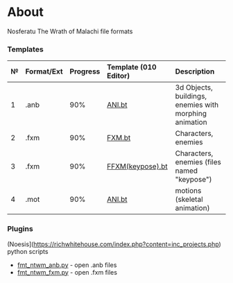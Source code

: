 # About
Nosferatu The Wrath of Malachi file formats

### Templates
| №   | Format/Ext | Progress | Template (010 Editor) | Description |
| :-- | :-------- | :------ | :------- | :--   |
| 1   | .anb | 90% |  [ANI.bt](https://github.com/AlexKimov/ntwm-file-formats/blob/master/templates/ANB.bt)  | 3d Objects, buildings, enemies with morphing animation |
| 2   | .fxm | 90% |  [FXM.bt](https://github.com/AlexKimov/ntwm-file-formats/blob/master/templates/FXM.bt)  | Characters, enemies |
| 3   | .fxm | 90% |  [FFXM(keypose).bt](https://github.com/AlexKimov/ntwm-file-formats/blob/master/templates/FXM(keypose).bt)  | Characters, enemies (files named "keypose") |
| 4   |  .mot | 90% |  [ANI.bt](https://github.com/AlexKimov/seadogs-file-formats/blob/master/templates/010Editor/ANI.bt)  | motions (skeletal animation)  |

### Plugins
(Noesis](https://richwhitehouse.com/index.php?content=inc_projects.php) python scripts 
* [fmt_ntwm_anb.py](https://github.com/AlexKimov/ntwm-file-formats/blob/master/plugins/noesis/fmt_ntwm_anb.py) - open .anb files
* [fmt_ntwm_fxm.py](https://github.com/ntwm-file-formats/blob/master/plugins/noesis/fmt_ntwm_fxm.py) - open .fxm files
